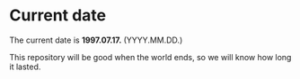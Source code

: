 # Current date

The current date is **1997.07.17.** (YYYY.MM.DD.)

This repository will be good when the world ends, so we will know how long it lasted.